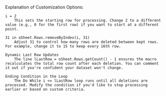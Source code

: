 Explanation of Customization Options:

    i = 2
        This sets the starting row for processing. Change 2 to a different value (e.g., 0 for the first row) if you want to start at a different point.

    31 in oSheet.Rows.removeByIndex(i, 31)
        Adjust 31 to control how many rows are deleted between kept rows. For example, change it to 15 to keep every 16th row.

    Dynamic Last Row Updates
        The line lLastRow = oSheet.Rows.getCount() - 1 ensures the macro recalculates the total row count after each deletion. You can comment it out if you're confident your dataset won't change.

    Ending Condition in the Loop
        The Do While i <= lLastRow loop runs until all deletions are processed. Modify the condition if you'd like to stop processing earlier or based on custom criteria.
